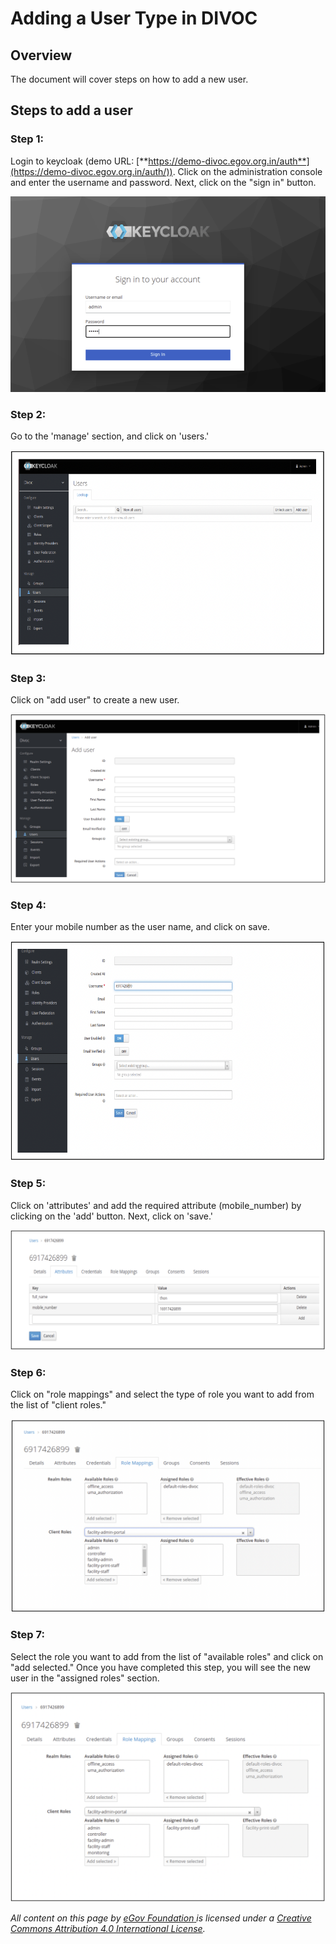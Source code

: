 # Adding a User Type in DIVOC

## Overview

The document will cover steps on how to add a new user.

## Steps to add a user&#x20;

### Step 1:&#x20;

Login to keycloak (demo URL: [**https://demo-divoc.egov.org.in/auth**](https://demo-divoc.egov.org.in/auth/)). Click on the administration console and enter the username and password. Next, click on the "sign in" button.

![](<../../.gitbook/assets/Screenshot 2022-05-04 at 10.58.41 AM.png>)

### Step 2:

Go to the 'manage' section, and click on 'users.'

![](<../../.gitbook/assets/Screenshot 2022-05-04 at 11.23.10 AM.png>)

### Step 3:

Click on "add user" to create a new user.

![](<../../.gitbook/assets/Screenshot 2022-05-04 at 11.25.40 AM.png>)

### Step 4:

Enter your mobile number as the user name, and click on save.

![](<../../.gitbook/assets/Screenshot 2022-05-04 at 11.27.15 AM.png>)

### Step 5:

Click on 'attributes' and add the required attribute (mobile\_number) by clicking on the 'add' button. Next, click on 'save.'

![](<../../.gitbook/assets/Screenshot 2022-05-04 at 11.28.38 AM.png>)

### Step 6:

Click on "role mappings" and select the type of role you want to add from the list of "client roles."

![](<../../.gitbook/assets/Screenshot 2022-05-04 at 11.31.25 AM.png>)

### Step 7:

Select the role you want to add from the list of "available roles" and click on "add selected." Once you have completed this step, you will see the new user in the "assigned roles" section.

![](<../../.gitbook/assets/Screenshot 2022-05-04 at 11.33.54 AM.png>)



_All content on this page by_ [_eGov Foundation_ ](https://egov.org.in/)_is licensed under a_ [_Creative Commons Attribution 4.0 International License_](http://creativecommons.org/licenses/by/4.0/)_._
